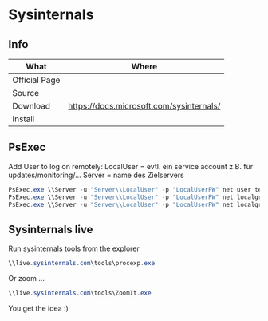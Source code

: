 # Sysinternals

## Info

|What|Where|
|-|-|
|Official Page||
|Source||
|Download|<https://docs.microsoft.com/sysinternals/>|
|Install||

## PsExec

Add User to log on remotely:
LocalUser = evtl. ein service account z.B. für updates/monitoring/…
Server = name des Zielservers

```powershell
PsExec.exe \\Server -u "Server\\LocalUser" -p "LocalUserPW" net user testuser2 Passw0rd1 /add
PsExec.exe \\Server -u "Server\\LocalUser" -p "LocalUserPW" net localgroup "Administrators" testuser /add
PsExec.exe \\Server -u "Server\\LocalUser" -p "LocalUserPW" net localgroup "Remote Desktop Users" testuser /add
```

## Sysinternals live

Run sysinternals tools from the explorer

```powershell
\\live.sysinternals.com\tools\procexp.exe
```

Or zoom ...

```powershell
\\live.sysinternals.com\tools\ZoomIt.exe
```

You get the idea :)
